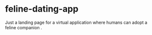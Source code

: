 # feline-dating-app
Just a landing page for a virtual application where humans can adopt a feline companion . 
